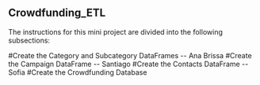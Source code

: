 ## Crowdfunding_ETL

The instructions for this mini project are divided into the following subsections:

#Create the Category and Subcategory DataFrames -- Ana Brissa
#Create the Campaign DataFrame -- Santiago
#Create the Contacts DataFrame -- Sofia
#Create the Crowdfunding Database
